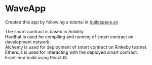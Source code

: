 # WaveApp

Created this app by following a tutorial in [buildspace.so](https://app.buildspace.so/projects/CO02cf0f1c-f996-4f50-9669-cf945ca3fb0b)

The smart contract is based in Solidity.\
Hardhat is used for compiling and running of smart contract on development network.\
Alchemy is used for deployment of smart contract on Rinkeby testnet.\
Ethers.js is used for interacting with the deployed smart contract.\
Front-end build using ReactJS.
